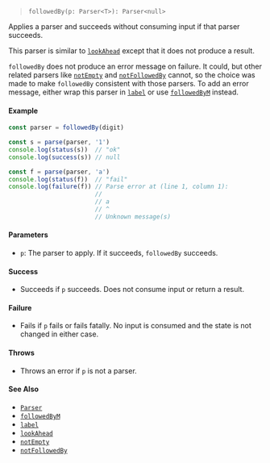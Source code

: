 <!--
 Copyright (c) 2020 Thomas J. Otterson
 
 This software is released under the MIT License.
 https://opensource.org/licenses/MIT
-->

> `followedBy(p: Parser<T>): Parser<null>`

Applies a parser and succeeds without consuming input if that parser succeeds.

This parser is similar to [`lookAhead`](lookahead.md) except that it does not produce a result.

`followedBy` does not produce an error message on failure. It could, but other related parsers like [`notEmpty`](notempty.md) and [`notFollowedBy`](notfollowedby.md) cannot, so the choice was made to make `followedBy` consistent with those parsers. To add an error message, either wrap this parser in [`label`](label.md) or use [`followedByM`](followedbym.md) instead.

#### Example

```javascript
const parser = followedBy(digit)

const s = parse(parser, '1')
console.log(status(s))  // "ok"
console.log(success(s)) // null

const f = parse(parser, 'a')
console.log(status(f))  // "fail"
console.log(failure(f)) // Parse error at (line 1, column 1):
                        //
                        // a
                        // ^
                        // Unknown message(s)
```

#### Parameters

* `p`: The parser to apply. If it succeeds, `followedBy` succeeds.

#### Success

* Succeeds if `p` succeeds. Does not consume input or return a result.

#### Failure

* Fails if `p` fails or fails fatally. No input is consumed and the state is not changed in either case.

#### Throws

* Throws an error if `p` is not a parser.

#### See Also

* [`Parser`](../types/parser.md)
* [`followedByM`](followedbym.md)
* [`label`](label.md)
* [`lookAhead`](lookahead.md)
* [`notEmpty`](notempty.md)
* [`notFollowedBy`](notfollowedby.md)